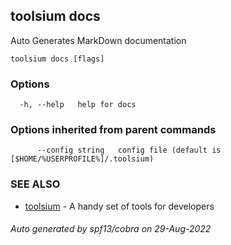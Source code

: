 ## toolsium docs

Auto Generates MarkDown documentation

```
toolsium docs [flags]
```

### Options

```
  -h, --help   help for docs
```

### Options inherited from parent commands

```
      --config string   config file (default is [$HOME/%USERPROFILE%]/.toolsium)
```

### SEE ALSO

* [toolsium](toolsium.md)	 - A handy set of tools for developers

###### Auto generated by spf13/cobra on 29-Aug-2022
